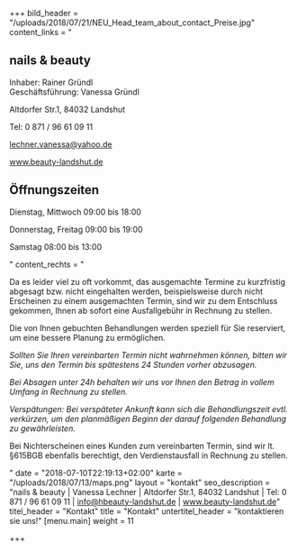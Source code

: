 +++
bild_header = "/uploads/2018/07/21/NEU_Head_team_about_contact_Preise.jpg"
content_links = "<h2>nails &amp; beauty</h2><p>Inhaber: Rainer Gründl<br>Geschäftsführung: Vanessa Gründl</p><p>Altdorfer Str.1, 84032 Landshut</p><p>Tel: 0 871 / 96 61 09 11</p><p>lechner.vanessa@yahoo.de</p><p>www.beauty-landshut.de</p><p></p><h2>Öffnungszeiten</h2><p>Dienstag, Mittwoch 09:00 bis 18:00</p><p>Donnerstag, Freitag 09:00 bis 19:00</p><p>Samstag 08:00 bis 13:00</p>"
content_rechts = "<p>Da es leider viel zu oft vorkommt, das ausgemachte Termine zu kurzfristig abgesagt bzw. nicht eingehalten werden, beispielsweise durch nicht Erscheinen zu einem ausgemachten Termin, sind wir zu dem Entschluss gekommen, Ihnen ab sofort eine Ausfallgebühr in Rechnung zu stellen.</p><p>Die von Ihnen gebuchten Behandlungen werden speziell für Sie reserviert, um eine bessere Planung zu ermöglichen.</p><p><em>Sollten Sie Ihren vereinbarten Termin nicht wahrnehmen können, bitten wir Sie, uns den Termin bis spätestens 24 Stunden vorher abzusagen.</em></p><p><em>Bei Absagen unter 24h behalten wir uns vor Ihnen den Betrag in vollem Umfang in Rechnung zu stellen.</em></p><p><em>Verspätungen: Bei verspäteter Ankunft kann sich die Behandlungszeit evtl. verkürzen, um den planmäßigen Beginn der darauf folgenden Behandlung zu gewährleisten.</em></p><p>Bei Nichterscheinen eines Kunden zum vereinbarten Termin, sind wir lt. §615BGB ebenfalls berechtigt, den Verdienstausfall in Rechnung zu stellen.</p>"
date = "2018-07-10T22:19:13+02:00"
karte = "/uploads/2018/07/13/maps.png"
layout = "kontakt"
seo_description = "nails & beauty | Vanessa Lechner | Altdorfer Str.1, 84032 Landshut | Tel: 0 871 / 96 61 09 11 | info@hbeauty-landshut.de | www.beauty-landshut.de"
titel_header = "Kontakt"
title = "Kontakt"
untertitel_header = "kontaktieren sie uns!"
[menu.main]
weight = 11

+++
